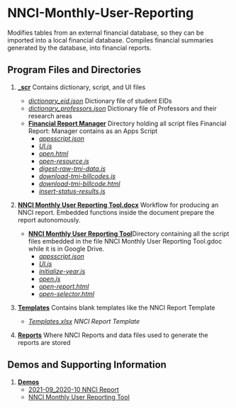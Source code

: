 # NNCI-Monthly-User-Reporting

Modifies tables from an external financial database, so they can be imported into a local financial database. 
Compiles financial summaries generated by the database, into financial reports. 

## Program Files and Directories

1.  [**\_scr**](./_scr) Contains dictionary, script, and UI files

    - [_dictionary_eid.json_](./_scr/dictionary_eid.json) Dictionary file of student EIDs
    - [_dictionary_professors.json_](./_scr/dictionary_professors.json) Dictionary file of Professors and their research areas
    - [**Financial Report Manager**](./scr/Financial%20Report%20Manager) Directory holding all script files Financial Report: Manager contains as an Apps Script
      - [_appsscript.json_](./_scr/Financial%20Report%20Manager/appsscript.json)
      - [_UI.js_](./_scr/Financial%20Report%20Manager/UI.js)
      - [_open.html_](./_scr/Financial%20Report%20Manager/open.html)
      - [_open-resource.js_](./_scr/Financial%20Report%20Manager/open-resource.js)
      - [_digest-raw-tmi-data.js_](./_scr/Financial%20Report%20Manager/digest-raw-tmi-data.js)
      - [_download-tmi-billcodes.js_](./_scr/Financial%20Report%20Manager/download-tmi-billcodes.js)
      - [_download-tmi-billcode.html_](./_scr/Financial%20Report%20Manager/download-tmi-billcode.html)
      - [_insert-status-results.js_](./_scr/Financial%20Report%20Manager/insert-status-results.js)

2.  [**NNCI Monthly User Reporting Tool.docx**](./NNCI%20Monthly%20User%20Reporting%20Tool.docx) Workflow for producing an NNCI report. Embedded functions inside the document prepare the report autonomously.
    - [**NNCI Monthly User Reporting Tool**](NNCI%20Monthly%20User%20Reporting%20Tool)Directory containing all the script files embedded in the file NNCI Monthly User Reporting Tool.gdoc while it is in Google Drive.
      - [_appsscript.json_](./NNCI%20Monthly%20User%20Reporting%20Tool/appsscript.json)
      - [_UI.js_](./NNCI%20Monthly%20User%20Reporting%20Tool/UI.js)
      - [_initialize-year.js_](./NNCI%20Monthly%20User%20Reporting%20Tool/initialize-year.js)
      - [_open.js_](./NNCI%20Monthly%20User%20Reporting%20Tool/open.js)
      - [_open-report.html_](./NNCI%20Monthly%20User%20Reporting%20Tool/open-report.html)
      - [_open-selector.html_](./NNCI%20Monthly%20User%20Reporting%20Tool/open-selector.html)
3.  [**Templates**](./Templates) Contains blank templates like the NNCI Report Template
    - [_Templates.xlsx_](./Templates/Template.xlsx) _NNCI Report Template_
4.  [**Reports**](./Reports) Where NNCI Reports and data files used to generate the reports are stored

## Demos and Supporting Information

1. [**Demos**](./Demos)
   - [2021-09_2020-10 NNCI Report](./Demos/2021-09_2020-10.pdf)
   - [NNCI Monthly User Reporting Tool](./Demos/NNCI%20Monthly%20User%20Reporting%20Tool.pdf)
